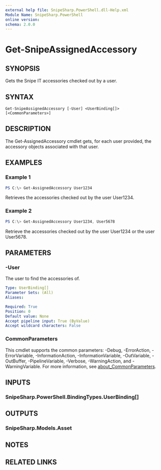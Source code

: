 ```yaml
---
external help file: SnipeSharp.PowerShell.dll-Help.xml
Module Name: SnipeSharp.PowerShell
online version:
schema: 2.0.0
---
```


# Get-SnipeAssignedAccessory

## SYNOPSIS
Gets the Snipe IT accessories checked out by a user.

## SYNTAX

```
Get-SnipeAssignedAccessory [-User] <UserBinding[]> [<CommonParameters>]
```

## DESCRIPTION
The Get-AssignedAccessory cmdlet gets, for each user provided, the accessory objects associated with that user.

## EXAMPLES

### Example 1
```powershell
PS C:\> Get-AssignedAccessory User1234
```

Retrieves the accessories checked out by the user User1234.

### Example 2
```powershell
PS C:\> Get-AssignedAccessory User1234, User5678
```

Retrieve the accessories checked out by the user User1234 or the user User5678.

## PARAMETERS

### -User
The user to find the accessories of.

```yaml
Type: UserBinding[]
Parameter Sets: (All)
Aliases:

Required: True
Position: 0
Default value: None
Accept pipeline input: True (ByValue)
Accept wildcard characters: False
```

### CommonParameters
This cmdlet supports the common parameters: -Debug, -ErrorAction, -ErrorVariable, -InformationAction, -InformationVariable, -OutVariable, -OutBuffer, -PipelineVariable, -Verbose, -WarningAction, and -WarningVariable. For more information, see [about_CommonParameters](http://go.microsoft.com/fwlink/?LinkID=113216).

## INPUTS

### SnipeSharp.PowerShell.BindingTypes.UserBinding[]

## OUTPUTS

### SnipeSharp.Models.Asset

## NOTES

## RELATED LINKS
